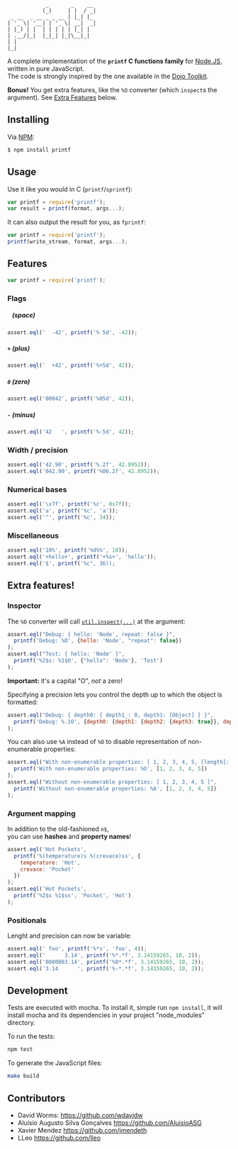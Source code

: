                 _       _    __ 
               (_)     | |  / _|
     _ __  _ __ _ _ __ | |_| |_ 
    | '_ \| '__| | '_ \| __|  _|
    | |_) | |  | | | | | |_| |  
    | .__/|_|  |_|_| |_|\__|_|  
    | |                         
    |_| 

A complete implementation of the **`printf` C functions family**
for [Node.JS][node], written in pure JavaScript.  
The code is strongly inspired by the one available in the [Dojo Toolkit][dojo].

**Bonus!** You get extra features, like the `%O` converter (which `inspect`s
the argument). See [Extra Features](#extra-features) below.

## Installing

Via [NPM][npm]:

``` bash
$ npm install printf
```

## Usage

Use it like you would in C (`printf`/`sprintf`):

``` javascript
var printf = require('printf');
var result = printf(format, args...);
```

It can also output the result for you, as `fprintf`:

``` javascript
var printf = require('printf');
printf(write_stream, format, args...);
```

## Features

``` javascript
var printf = require('printf');
```
    
### Flags

##### ` ` (space)

``` javascript
assert.eql('  -42', printf('% 5d', -42));
```

##### `+` (plus)

``` javascript
assert.eql('  +42', printf('%+5d', 42));
```

##### `0` (zero)

``` javascript
assert.eql('00042', printf('%05d', 42));
```

##### `-` (minus)

``` javascript
assert.eql('42   ', printf('%-5d', 42));
```

### Width / precision

``` javascript
assert.eql('42.90', printf('%.2f', 42.8952));
assert.eql('042.90', printf('%06.2f', 42.8952));
```

### Numerical bases

``` javascript
assert.eql('\x7f', printf('%c', 0x7f));
assert.eql('a', printf('%c', 'a'));
assert.eql('"', printf('%c', 34));
```

### Miscellaneous

``` javascript
assert.eql('10%', printf('%d%%', 10));
assert.eql('+hello+', printf('+%s+', 'hello'));
assert.eql('$', printf('%c", 36));
```

## Extra features!

### Inspector

The `%O` converter will call [`util.inspect(...)`][util_inspect] at the argument:

``` javascript
assert.eql("Debug: { hello: 'Node', repeat: false }",
  printf('Debug: %O', {hello: 'Node', "repeat": false})
);
assert.eql("Test: { hello: 'Node' }",
  printf('%2$s: %1$O', {"hello": 'Node'}, 'Test')
);
```

**Important:** it's a capital "O", *not* a zero!

Specifying a precision lets you control the depth up to which the object is formatted:

``` javascript
assert.eql("Debug: { depth0: { depth1_: 0, depth1: [Object] } }",
  printf('Debug: %.1O', {depth0: {depth1: {depth2: {depth3: true}}, depth1_: 0}})
);
```

You can also use `%A` instead of `%O` to disable representation of non-enumerable properties:

``` javascript
assert.eql("With non-enumerable properties: [ 1, 2, 3, 4, 5, [length]: 5 ]",
  printf('With non-enumerable properties: %O', [1, 2, 3, 4, 5])
);
assert.eql("Without non-enumerable properties: [ 1, 2, 3, 4, 5 ]",
  printf('Without non-enumerable properties: %A', [1, 2, 3, 4, 5])
);
```

### Argument mapping

In addition to the old-fashioned `n$`,  
you can use **hashes** and **property names**!

``` javascript
assert.eql('Hot Pockets',
  printf('%(temperature)s %(crevace)ss', {
    temperature: 'Hot',
    crevace: 'Pocket'
  })
);
assert.eql('Hot Pockets',
  printf('%2$s %1$ss', 'Pocket', 'Hot')
);
```

### Positionals

Lenght and precision can now be variable:

``` javascript
assert.eql(' foo', printf('%*s', 'foo', 4));
assert.eql('      3.14', printf('%*.*f', 3.14159265, 10, 2));
assert.eql('0000003.14', printf('%0*.*f', 3.14159265, 10, 2));
assert.eql('3.14      ', printf('%-*.*f', 3.14159265, 10, 2));
```

Development
-----------

Tests are executed with mocha. To install it, simple run `npm install`, it will install
mocha and its dependencies in your project "node_modules" directory.

To run the tests:
```bash
npm test
```

To generate the JavaScript files:
```bash
make build
```

Contributors
------------

*   David Worms: <https://github.com/wdavidw>
*   Aluísio Augusto Silva Gonçalves <https://github.com/AluisioASG>
*   Xavier Mendez <https://github.com/jmendeth>
*   LLeo <https://github.com/lleo>


[dojo]: http://www.dojotoolkit.org  "The Dojo Toolkit"
[node]: http://nodejs.org "The Node.JS platform"
[npm]:  https://github.com/isaacs/npm "The Node Package Manager"
[util_inspect]: http://nodejs.org/api/util.html#util_util_inspect_object_showhidden_depth_colors "util.inspect() documentation"
[expresso]: http://visionmedia.github.com/expresso "The Expresso TDD"
